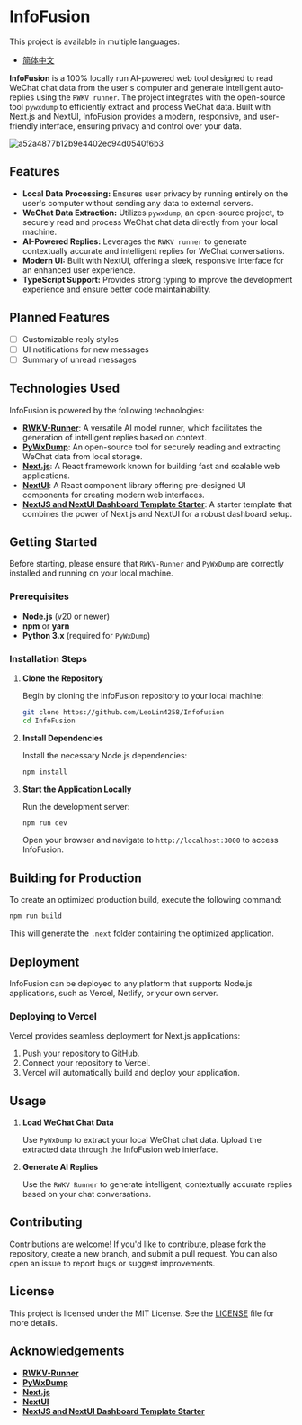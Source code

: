 # InfoFusion

This project is available in multiple languages:
- [简体中文](./README.zh-CN.md)

**InfoFusion** is a 100% locally run AI-powered web tool designed to read WeChat chat data from the user's computer and generate intelligent auto-replies using the `RWKV runner`. The project integrates with the open-source tool `pywxdump` to efficiently extract and process WeChat data. Built with Next.js and NextUI, InfoFusion provides a modern, responsive, and user-friendly interface, ensuring privacy and control over your data.

![a52a4877b12b9e4402ec94d0540f6b3](https://github.com/user-attachments/assets/7884f49b-603b-4130-8254-759128971287)
## Features

- **Local Data Processing:** Ensures user privacy by running entirely on the user's computer without sending any data to external servers.
- **WeChat Data Extraction:** Utilizes `pywxdump`, an open-source project, to securely read and process WeChat chat data directly from your local machine.
- **AI-Powered Replies:** Leverages the `RWKV runner` to generate contextually accurate and intelligent replies for WeChat conversations.
- **Modern UI:** Built with NextUI, offering a sleek, responsive interface for an enhanced user experience.
- **TypeScript Support:** Provides strong typing to improve the development experience and ensure better code maintainability.

 ## Planned Features

- [ ] Customizable reply styles
- [ ] UI notifications for new messages
- [ ] Summary of unread messages

## Technologies Used

InfoFusion is powered by the following technologies:

- **[RWKV-Runner](https://github.com/josStorer/RWKV-Runner)**: A versatile AI model runner, which facilitates the generation of intelligent replies based on context.
- **[PyWxDump](https://github.com/xaoyaoo/PyWxDump)**: An open-source tool for securely reading and extracting WeChat data from local storage.
- **[Next.js](https://nextjs.org/)**: A React framework known for building fast and scalable web applications.
- **[NextUI](https://nextui.org/)**: A React component library offering pre-designed UI components for creating modern web interfaces.
- **[NextJS and NextUI Dashboard Template Starter](https://github.com/Siumauricio/nextui-dashboard-template?tab=readme-ov-file#nextjs-and-nextui-dashboard-template-starter)**: A starter template that combines the power of Next.js and NextUI for a robust dashboard setup.

## Getting Started

Before starting, please ensure that `RWKV-Runner` and `PyWxDump` are correctly installed and running on your local machine.

### Prerequisites

- **Node.js** (v20 or newer)
- **npm** or **yarn**
- **Python 3.x** (required for `PyWxDump`)

### Installation Steps

1. **Clone the Repository**

   Begin by cloning the InfoFusion repository to your local machine:

   ```bash
   git clone https://github.com/LeoLin4258/Infofusion
   cd InfoFusion
   ```

2. **Install Dependencies**

   Install the necessary Node.js dependencies:

   ```bash
   npm install
   ```

3. **Start the Application Locally**

   Run the development server:

   ```bash
   npm run dev
   ```

   Open your browser and navigate to `http://localhost:3000` to access InfoFusion.

## Building for Production

To create an optimized production build, execute the following command:

```bash
npm run build
```


This will generate the `.next` folder containing the optimized application.

## Deployment

InfoFusion can be deployed to any platform that supports Node.js applications, such as Vercel, Netlify, or your own server. 

### Deploying to Vercel

Vercel provides seamless deployment for Next.js applications:

1. Push your repository to GitHub.
2. Connect your repository to Vercel.
3. Vercel will automatically build and deploy your application.

## Usage

1. **Load WeChat Chat Data**

   Use `PyWxDump` to extract your local WeChat chat data. Upload the extracted data through the InfoFusion web interface.

2. **Generate AI Replies**

   Use the `RWKV Runner` to generate intelligent, contextually accurate replies based on your chat conversations.


## Contributing

Contributions are welcome! If you'd like to contribute, please fork the repository, create a new branch, and submit a pull request. You can also open an issue to report bugs or suggest improvements.

## License

This project is licensed under the MIT License. See the [LICENSE](LICENSE) file for more details.

## Acknowledgements

- **[RWKV-Runner](https://github.com/josStorer/RWKV-Runner)**
- **[PyWxDump](https://github.com/xaoyaoo/PyWxDump)**
- **[Next.js](https://nextjs.org/)**
- **[NextUI](https://nextui.org/)**
- **[NextJS and NextUI Dashboard Template Starter](https://github.com/Siumauricio/nextui-dashboard-template?tab=readme-ov-file#nextjs-and-nextui-dashboard-template-starter)**
